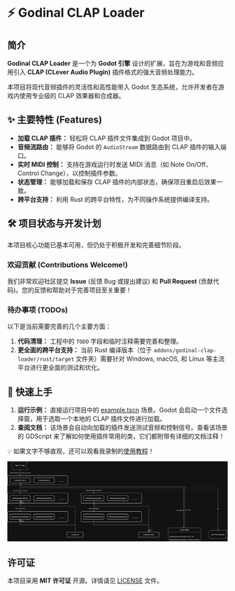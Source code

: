 # ⚡ Godinal CLAP Loader

## 简介

**Godinal CLAP Loader** 是一个为 **Godot 引擎** 设计的扩展，旨在为游戏和音频应用引入 **CLAP (CLever Audio Plugin)** 插件格式的强大音频处理能力。

本项目将现代音频插件的灵活性和高性能带入 Godot 生态系统，允许开发者在游戏内使用专业级的 CLAP 效果器和合成器。

## ✨ 主要特性 (Features)

* **加载 CLAP 插件：** 轻松将 CLAP 插件文件集成到 Godot 项目中。
* **音频流路由：** 能够将 Godot 的 `AudioStream` 数据路由到 CLAP 插件的输入端口。
* **实时 MIDI 控制：** 支持在游戏运行时发送 MIDI 消息（如 Note On/Off、Control Change），以控制插件参数。
* **状态管理：** 能够加载和保存 CLAP 插件的内部状态，确保项目重启后效果一致。
* **跨平台支持：** 利用 Rust 的跨平台特性，为不同操作系统提供编译支持。

## 🛠️ 项目状态与开发计划

本项目核心功能已基本可用，但仍处于积极开发和完善细节阶段。

### 欢迎贡献 (Contributions Welcome!)

我们非常欢迎社区提交 **Issue** (反馈 Bug 或提出建议) 和 **Pull Request** (贡献代码)。您的反馈和帮助对于完善项目至关重要！

### 待办事项 (TODOs)

以下是当前需要完善的几个主要方面：

1.  **代码清理：** 工程中的 `TODO` 字段和临时注释需要完善和整理。
2.  **更全面的跨平台支持：** 当前 Rust 编译版本（位于 `addons/godinal-clap-loader/rust/target` 文件夹）需要针对 Windows, macOS, 和 Linux 等主流平台进行更全面的测试和优化。

## 🚀 快速上手

1.  **运行示例：** 直接运行项目中的 [example.tscn](addons/godinal-clap-loader/example.tscn) 场景。Godot 会启动一个文件选择窗，用于选取一个本地的 CLAP 插件文件进行加载。
2.  **查阅文档：** 该场景会自动向加载的插件发送测试音频和控制信号。查看该场景的 GDScript 来了解如何使用插件常用的类，它们都附带有详细的文档注释！

💡 如果文字不够直观，还可以观看我录制的[使用教程](https://example.com)！

![Clap插件结构抽象](addons/godinal-clap-loader/Clap插件结构.drawio.svg)

## 许可证

本项目采用 **MIT 许可证** 开源。详情请见 [LICENSE](LICENSE) 文件。
